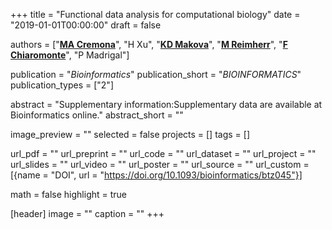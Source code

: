 +++
title = "Functional data analysis for computational biology"
date = "2019-01-01T00:00:00"
draft = false

authors = ["[__MA Cremona__](https://marziacremona.com)", "H Xu", "[__KD Makova__](http://www.bx.psu.edu/makova_lab)", "[__M Reimherr__](http://personal.psu.edu/mlr36)", "[__F Chiaromonte__](https://sites.psu.edu/chiaromonte)", "P Madrigal"]

publication = "_Bioinformatics_"
publication_short = "_BIOINFORMATICS_"
publication_types = ["2"]

abstract = "Supplementary information:Supplementary data are available at Bioinformatics online."
abstract_short = ""

image_preview = ""
selected = false
projects = []
tags = []

url_pdf = ""
url_preprint = ""
url_code = ""
url_dataset = ""
url_project = ""
url_slides = ""
url_video = ""
url_poster = ""
url_source = ""
url_custom = [{name = "DOI", url = "https://doi.org/10.1093/bioinformatics/btz045"}]

math = false
highlight = true

[header]
image = ""
caption = ""
+++
